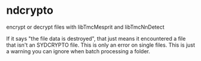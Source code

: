 # ndcrypto
encrypt or decrypt files with libTmcMesprit and libTmcNnDetect

If it says "the file data is destroyed", that just means it encountered a file that isn't an SYDCRYPTO file.  This is only an error on single files.  This is just a warning you can ignore when batch processing a folder.  
